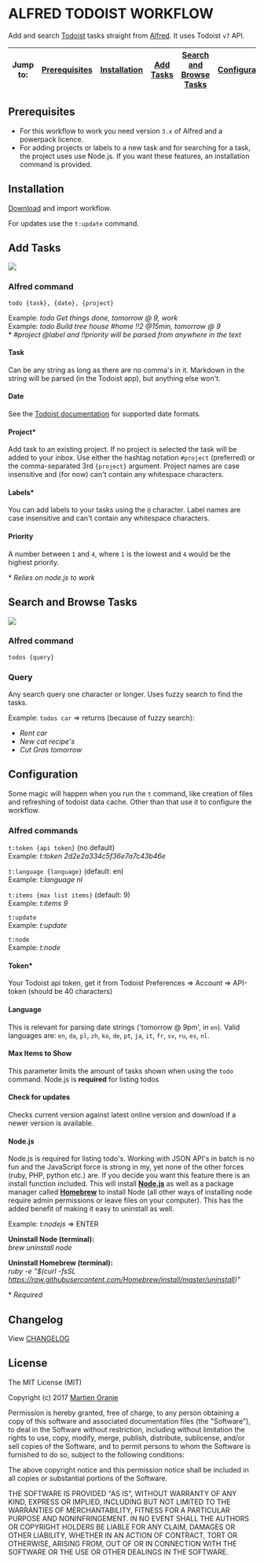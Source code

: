 ALFRED TODOIST WORKFLOW
=======================

Add and search [Todoist](https://todoist.com/) tasks straight from [Alfred](https://www.alfredapp.com). It uses Todoist `v7` API.

| Jump to: | [Prerequisites](#prerequisites) | [Installation](#installation) | [Add Tasks](#add-tasks) | [Search and Browse Tasks](#search-and-browse-tasks) | [Configuration](#configuration) |
|:--------:|:-------------------------------:|:-----------------------------:|:-----------------------:|:---------------------------------------------------:|:-------------------------------:|

Prerequisites
-------------

-	For this workflow to work you need version `3.x` of Alfred and a powerpack licence.
-	For adding projects or labels to a new task and for searching for a task, the project uses use Node.js. If you want these features, an installation command is provided.

Installation
------------

[Download](https://github.com/moranje/alfred-workflow-todoist/raw/master/dist/Alfred%20Workflow%20Todoist.alfredworkflow) and import workflow.

For updates use the `t:update` command.

Add Tasks
---------

<!-- Renew photo to(gif?) -->

![](https://raw.githubusercontent.com/moranje/alfred-workflow-todoist/master/images/add-task.gif)

### Alfred command

`todo {task}, {date}, {project}`

Example: *todo Get things done, tomorrow @ 9, work*  
Example: *todo Build tree house #home !!2 @15min, tomorrow @ 9*  
\* *#project @label and !!priority will be parsed from anywhere in the text*

#### Task

Can be any string as long as there are no comma's in it. Markdown in the string will be parsed (in the Todoist app), but anything else won't.

#### Date

See the [Todoist documentation](https://support.todoist.com/hc/en-us/articles/205325931-Dates-and-Times) for supported date formats.

#### Project\*

Add task to an existing project. If no project is selected the task will be added to your inbox. Use either the hashtag notation `#project` (preferred) or the comma-separated 3rd `{project}` argument. Project names are case insensitive and (for now) can't contain any whitespace characters.

#### Labels\*

You can add labels to your tasks using the `@` character. Label names are case insensitive and can't contain any whitespace characters.

#### Priority

A number between `1` and `4`, where `1` is the lowest and `4` would be the highest priority.

\* *Relies on node.js to work*

Search and Browse Tasks
-----------------------

<!-- Renew photo (gif?) -->

![](https://raw.githubusercontent.com/moranje/alfred-workflow-todoist/master/images/search-tasks.gif)

### Alfred command

`todos {query}`

### Query

Any search query one character or longer. Uses fuzzy search to find the tasks.

Example: `todos car` => returns (because of fuzzy search):  
- *Rent car*  
- *New cat recipe's*  
- *Cut Gras tomorrow*

Configuration
-------------

Some magic will happen when you run the `t` command, like creation of files and refreshing of todoist data cache. Other than that use it to configure the workflow.

### Alfred commands

`t:token {api token}` (no default)  
Example: *t:token 2d2e2a334c5f36e7a7c43b46e*

`t:language {language}` (default: en)  
Example: *t:language nl*

`t:items {max list items}` (default: 9)  
Example: *t:items 9*

`t:update`  
Example: *t:update*

`t:node`  
Example: *t:node*

#### Token\*

Your Todoist api token, get it from Todoist Preferences => Account => API-token (should be 40 characters)

#### Language

This is relevant for parsing date strings ('tomorrow @ 9pm', in `en`). Valid languages are: `en`, `da`, `pl`, `zh`, `ko`, `de`, `pt`, `ja`, `it`, `fr`, `sv`, `ru`, `es`, `nl`.

#### Max Items to Show

This parameter limits the amount of tasks shown when using the `todo` command. Node.js is **required** for listing todos

#### Check for updates

Checks current version against latest online version and download if a newer version is available.

#### Node.js

Node.js is required for listing todo's. Working with JSON API's in batch is no fun and the JavaScript force is strong in my, yet none of the other forces (ruby, PHP, python etc.) are. If you decide you want this feature there is an install function included. This will install **[Node.js](https://nodejs.org/en/)** as well as a package manager called **[Homebrew](https://brew.sh/index_nl.html)** to install Node (all other ways of installing node require admin permissions or leave files on your computer). This has the added benefit of making it easy to uninstall as well.

Example: *t:nodejs* => ENTER

**Uninstall Node (terminal):**  
*brew uninstall node*

**Uninstall Homebrew (terminal):**  
*ruby -e "$(curl -fsSL https://raw.githubusercontent.com/Homebrew/install/master/uninstall)"*

\* *Required*

Changelog
---------

View [CHANGELOG](https://github.com/moranje/alfred-workflow-todoist/blob/master/CHANGELOG.md)

License
-------

The MIT License (MIT)

Copyright (c) 2017 [Martien Oranje](https://github.com/moranje)

Permission is hereby granted, free of charge, to any person obtaining a copy of this software and associated documentation files (the "Software"), to deal in the Software without restriction, including without limitation the rights to use, copy, modify, merge, publish, distribute, sublicense, and/or sell copies of the Software, and to permit persons to whom the Software is furnished to do so, subject to the following conditions:

The above copyright notice and this permission notice shall be included in all copies or substantial portions of the Software.

THE SOFTWARE IS PROVIDED "AS IS", WITHOUT WARRANTY OF ANY KIND, EXPRESS OR IMPLIED, INCLUDING BUT NOT LIMITED TO THE WARRANTIES OF MERCHANTABILITY, FITNESS FOR A PARTICULAR PURPOSE AND NONINFRINGEMENT. IN NO EVENT SHALL THE AUTHORS OR COPYRIGHT HOLDERS BE LIABLE FOR ANY CLAIM, DAMAGES OR OTHER LIABILITY, WHETHER IN AN ACTION OF CONTRACT, TORT OR OTHERWISE, ARISING FROM, OUT OF OR IN CONNECTION WITH THE SOFTWARE OR THE USE OR OTHER DEALINGS IN THE SOFTWARE.
